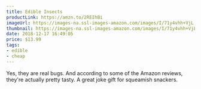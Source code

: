 ```yaml
---
title: Edible Insects
productLink: https://amzn.to/2REIhBi
imageUrl: https://images-na.ssl-images-amazon.com/images/I/71y4vhh+VjL._SY450_.jpg
thumbnail: https://images-na.ssl-images-amazon.com/images/I/71y4vhh+VjL._SR600,315__.jpg
date: 2018-12-17 16:49:05
price: $13.99
tags:
- edible
- cheap
---
```


Yes, they are real bugs. And according to some of the Amazon reviews, they're actually pretty tasty. A great joke gift for squeamish snackers.
